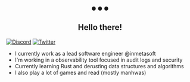 <p align="center">● ● ●</p>
<h2 align="center">Hello there!</h2>

[![Discord](https://img.shields.io/badge/Discord-black?style=flat&logo=discord&logoColor=white)](https://discord.com/users/285265304295047168) 
[![Twitter](https://img.shields.io/badge/Twitter-black?style=flat&logo=twitter&logoColor=white)](https://x.com/y4kusho)
<br />

- I currently work as a lead software engineer @inmetasoft
- I'm working in a observability tool focused in audit logs and security
- Currently learning Rust and de<i>rust</i>ing data structures and algorithms
- I also play a lot of games and read (mostly manhwas)
